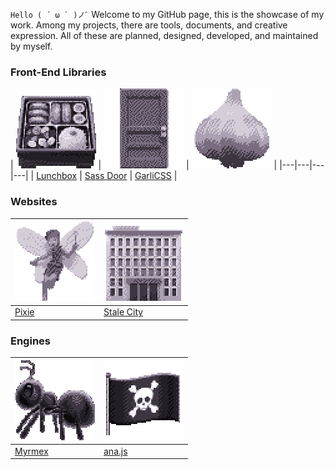 ``Hello ( ´ ω ` )ノﾞ`` Welcome to my GitHub page, this is the showcase of my work. Among my projects, there are tools, documents, and creative expression. All of these are planned, designed, developed, and maintained by myself. 

### Front-End Libraries

| <img src="./images/lunchbox.svg" width="128" style="align-self: center;"/> | <img src="./images/sassdoor.svg" width="128" style="align-self: center;"/> | <img src="./images/garlicss.svg" width="128" style="margin: 0 auto;" /> |
|---|---|---|---|
| [Lunchbox](https://github.com/CarcajadaArtificial/ana-components) | [Sass Door](https://github.com/CarcajadaArtificial/sass-door) | [GarliCSS](https://github.com/CarcajadaArtificial/garlicss) |

### Websites

| <img src="./images/pixie.svg" width="128" style="align-self: center;"/> | <img src="./images/stalecity.svg" width="128" style="margin: 0 auto;" /> |
|---|---|
| [Pixie](https://github.com/CarcajadaArtificial/pixie) | [Stale City](https://github.com/CarcajadaArtificial/stale-city-website) |

### Engines

| <img src="./images/myrmex.svg" width="128" style="align-self: center;"/> | <img src="./images/anajs.svg" width="128" style="margin: 0 auto;" /> |
|---|---|
| [Myrmex](https://github.com/CarcajadaArtificial/Myrmex) | [ana.js](https://github.com/CarcajadaArtificial/ana.js) |